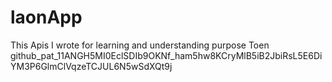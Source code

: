 # laonApp
This Apis I wrote for learning and understanding purpose 
Toen 
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

